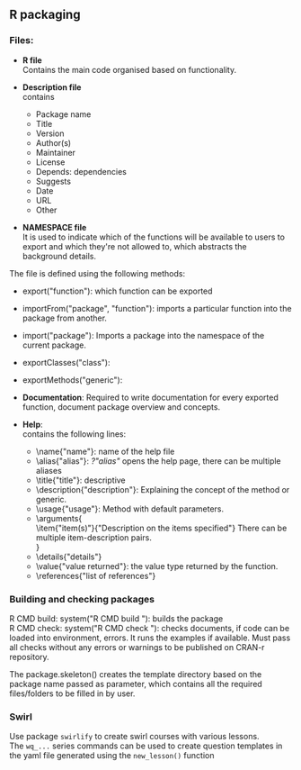 ## R packaging 

### Files:
- **R file**  
Contains the main code organised based on functionality.  

- **Description file**  
contains 
  - Package name  
  - Title   
  - Version  
  - Author(s)  
  - Maintainer  
  - License
  - Depends: dependencies
  - Suggests  
  - Date  
  - URL  
  - Other  

- **NAMESPACE file**  
It is used to indicate which of the functions will be available to users to 
export and which they're not allowed to, which abstracts the background details.   

The file is defined using the following methods:  
  - export("function"): which function can be exported  
  - importFrom("package", "function"): imports a particular function into the 
  package from another.  
  - import("package"): Imports a package into the namespace of the current package.
  - exportClasses("class"):   
  - exportMethods("generic"): 

- **Documentation**:
Required to write documentation for every exported function, document package 
overview and concepts.  

- **Help**:  
contains the following lines:  
  - \name{"name"}: name of the help file  
  - \alias{"alias"}: *?"alias"* opens the help page, there can be multiple 
aliases  
  - \title{"title"}: descriptive  
  - \description{"description"}: Explaining the concept of the method or generic.  
  - \usage{"usage"}: Method with default parameters.  
  - \arguments{  
    \item{"item(s)"}{"Description on the items specified"} There can be multiple 
    item-description pairs.  
  }  
  - \details{"details"}  
  - \value{"value returned"}: the value type returned by the function.  
  - \references{"list of references"}  
  
### Building and checking packages    
R CMD build: system("R CMD build <packagename>"): builds the package  
R CMD check: system("R CMD check <packagename>"): checks documents, if code can
be loaded into environment, errors. It runs the examples if available. Must pass
all checks without any errors or warnings to be published on CRAN-r repository.  

The package.skeleton() creates the template directory based on the package name
passed as parameter, which contains all the required files/folders to be filled 
in by user.  


### Swirl  
Use package `swirlify` to create swirl courses with various lessons.  
The `wq_...` series commands can be used to create question templates in the 
yaml file generated using the `new_lesson()` function







